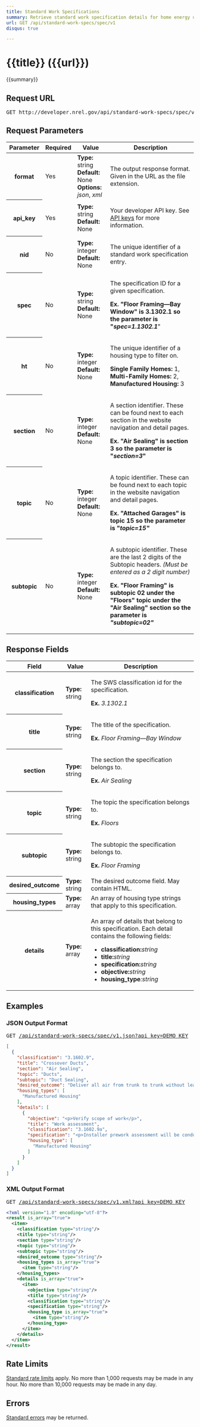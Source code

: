 ```yaml
---
title: Standard Work Specifications
summary: Retrieve standard work specification details for home energy upgrades.
url: GET /api/standard-work-specs/spec/v1
disqus: true

---
```


# {{title}} <span class="url">({{url}})</span>
{{summary}}

<ul id="toc"></ul>

## Request URL

<pre>GET http://developer.nrel.gov/api/standard-work-specs/spec/v1<em>.format?parameters</em></pre>

## Request Parameters

<table border="0" cellpadding="0" cellspacing="0" class="doc-parameters">
  <thead>
    <tr>
      <th class="doc-parameters-name" scope="col">Parameter</th>
      <th class="doc-parameters-required" scope="col">Required</th>
      <th class="doc-parameters-value" scope="col">Value</th>
      <th class="doc-parameters-description" scope="col">Description</th>
    </tr>
  </thead>
  <tbody>
    <tr>
      <th class="doc-parameter-name" scope="row">format</th>
      <td class="doc-parameter-required">Yes</td>
      <td class="doc-parameter-value">
        <div class="doc-parameter-value-field">
          <strong>Type:</strong> string
        </div>
        <div class="doc-parameter-value-field">
          <strong>Default:</strong> None
        </div>
        <div class="doc-parameter-value-field">
          <strong>Options:</strong> <em>json</em>, <em>xml</em>
        </div>
      </td>
      <td class="doc-parameter-description">
        <p>The output response format. Given in the URL as the file extension.</p>
      </td>
    </tr>
    <tr>
      <th class="doc-parameter-name" scope="row">api_key</th>
      <td class="doc-parameter-required">Yes</td>
      <td class="doc-parameter-value">
        <div class="doc-parameter-value-field">
          <strong>Type:</strong> string
        </div>
        <div class="doc-parameter-value-field">
          <strong>Default:</strong> None
        </div>
      </td>
      <td class="doc-parameter-description">
        <p>Your developer API key. See <a href="/doc/api-key">API keys</a> for more information.</p>
      </td>
    </tr>
    <tr>
      <th class="doc-parameter-name" scope="row">nid</th>
      <td class="doc-parameter-required">No</td>
      <td class="doc-parameter-value">
        <div class="doc-parameter-value-field">
          <strong>Type:</strong> integer
        </div>
        <div class="doc-parameter-value-field">
          <strong>Default:</strong> None
        </div>
      </td>
      <td class="doc-parameter-description">
        <p>The unique identifier of a standard work specification entry.</p>
      </td>
    </tr>
    <tr>
      <th class="doc-parameter-name" scope="row">spec</th>
      <td class="doc-parameter-required">No</td>
      <td class="doc-parameter-value">
        <div class="doc-parameter-value-field">
          <strong>Type:</strong> string
        </div>
        <div class="doc-parameter-value-field">
          <strong>Default:</strong> None
        </div>
      </td>
      <td class="doc-parameter-description">
        <p>The specification ID for a given specification.</p>
        <p><strong>Ex. "Floor Framing—Bay Window" is 3.1302.1 so the parameter is "<em>spec=1.1302.1</em></strong>"</p>
      </td>
    </tr>
    <tr>
      <th class="doc-parameter-name" scope="row">ht</th>
      <td class="doc-parameter-required">No</td>
      <td class="doc-parameter-value">
        <div class="doc-parameter-value-field">
          <strong>Type:</strong> integer
        </div>
        <div class="doc-parameter-value-field">
          <strong>Default:</strong> None
        </div>
      </td>
      <td class="doc-parameter-description">
        <p>The unique identifier of a housing type to filter on.</p>
        <p><strong>Single Family Homes:</strong> 1, <strong>Multi-Family Homes:</strong> 2, <strong>Manufactured Housing:</strong> 3</p>
      </td>
    </tr>
    <tr>
      <th class="doc-parameter-name" scope="row">section</th>
      <td class="doc-parameter-required">No</td>
      <td class="doc-parameter-value">
        <div class="doc-parameter-value-field">
          <strong>Type:</strong> integer
        </div>
        <div class="doc-parameter-value-field">
          <strong>Default:</strong> None
        </div>
      </td>
      <td class="doc-parameter-description">
        <p>A section identifier. These can be found next to each section in the website navigation and detail pages.</p>
        <p><strong>Ex. "Air Sealing" is section 3 so the parameter is "<em>section=3</em>"</strong></p>
      </td>
    </tr>
    <tr>
      <th class="doc-parameter-name" scope="row">topic</th>
      <td class="doc-parameter-required">No</td>
      <td class="doc-parameter-value">
        <div class="doc-parameter-value-field">
          <strong>Type:</strong> integer
        </div>
        <div class="doc-parameter-value-field">
          <strong>Default:</strong> None
        </div>
      </td>
      <td class="doc-parameter-description">
        <p>A topic identifier. These can be found next to each topic in the website navigation and detail pages.</p>
        <p><strong>Ex. "Attached Garages" is topic 15 so the parameter is "<em>topic=15"</em></strong></p>
      </td>
    </tr>
    <tr>
      <th class="doc-parameter-name" scope="row">subtopic</th>
      <td class="doc-parameter-required">No</td>
      <td class="doc-parameter-value">
        <div class="doc-parameter-value-field">
          <strong>Type:</strong> integer
        </div>
        <div class="doc-parameter-value-field">
          <strong>Default:</strong> None
        </div>
      </td>
      <td class="doc-parameter-description">
        <p>A subtopic identifier. These are the last 2 digits of the Subtopic headers. <em>(Must be entered as a 2 digit number)</em></p>
        <p><strong>Ex. "Floor Framing" is subtopic 02 under the "Floors" topic under the "Air Sealing" section so the parameter is <em>"subtopic=02"</em></strong></p>
      </td>
    </tr>
  </tbody>
</table>

## Response Fields

<table border="0" cellpadding="0" cellspacing="0" class="doc-parameters">
  <thead>
    <tr>
      <th class="doc-parameters-name" scope="col">Field</th>
      <th class="doc-parameters-value" scope="col">Value</th>
      <th class="doc-parameters-description" scope="col">Description</th>
    </tr>
  </thead>
  <tbody>
    <tr>
      <th class="doc-parameter-name" scope="row">classification</th>
      <td class="doc-parameter-value">
        <div class="doc-parameter-value-field">
          <strong>Type:</strong> string
        </div>
      </td>
      <td class="doc-parameter-description">
        <p>The SWS classification id for the specification.</p>
        <p><strong>Ex.</strong> <em>3.1302.1</em></p>
      </td>
    </tr>
    <tr>
      <th class="doc-parameter-name" scope="row">title</th>
      <td class="doc-parameter-value">
        <div class="doc-parameter-value-field">
          <strong>Type:</strong> string
        </div>
      </td>
      <td class="doc-parameter-description">
        <p>The title of the specification.</p>
        <p><strong>Ex.</strong> <em>Floor Framing—Bay Window</em></p>
      </td>
    </tr>
    <tr>
      <th class="doc-parameter-name" scope="row">section</th>
      <td class="doc-parameter-value">
        <div class="doc-parameter-value-field">
          <strong>Type:</strong> string
        </div>
      </td>
      <td class="doc-parameter-description">
        <p>The section the specification belongs to.</p>
        <p><strong>Ex.</strong> <em>Air Sealing</em></p>
      </td>
    </tr>
    <tr>
      <th class="doc-parameter-name" scope="row">topic</th>
      <td class="doc-parameter-value">
        <div class="doc-parameter-value-field">
          <strong>Type:</strong> string
        </div>
      </td>
      <td class="doc-parameter-description">
        <p>The topic the specification belongs to.</p>
        <p><strong>Ex.</strong> <em>Floors</em></p>
      </td>
    </tr>
    <tr>
      <th class="doc-parameter-name" scope="row">subtopic</th>
      <td class="doc-parameter-value">
        <div class="doc-parameter-value-field">
          <strong>Type:</strong> string
        </div>
      </td>
      <td class="doc-parameter-description">
        <p>The subtopic the specification belongs to.</p>
        <p><strong>Ex.</strong> <em>Floor Framing</em></p>
      </td>
    </tr>
    <tr>
      <th class="doc-parameter-name" scope="row">desired_outcome</th>
      <td class="doc-parameter-value">
        <div class="doc-parameter-value-field">
          <strong>Type:</strong> string
        </div>
      </td>
      <td class="doc-parameter-description">The desired outcome field. May contain HTML.</td>
    </tr>
    <tr>
      <th class="doc-parameter-name" scope="row">housing_types</th>
      <td class="doc-parameter-value">
        <div class="doc-parameter-value-field">
          <strong>Type:</strong> array
        </div>
      </td>
      <td class="doc-parameter-description">An array of housing type strings that apply to this specification.</td>
    </tr>
    <tr>
      <th class="doc-parameter-name" scope="row">details</th>
      <td class="doc-parameter-value">
        <div class="doc-parameter-value-field">
          <strong>Type:</strong> array
        </div>
      </td>
      <td class="doc-parameter-description">
        <p>An array of details that belong to this specification. Each detail contains the following fields:</p>
        <ul>
          <li><strong>classification:</strong><em>string</em></li>
          <li><strong>title:</strong><em>string</em></li>
          <li><strong>specification</strong><strong>:</strong><em>string</em></li>
          <li><strong>objective:</strong><em>string</em></li>
          <li><strong>housing_type</strong><em>:string</em></li>
        </ul>
      </td>
    </tr>
  </tbody>
</table>

## Examples

### JSON Output Format

<pre>GET <a href="/api/standard-work-specs/spec/v1.json?api_key=DEMO_KEY">/api/standard-work-specs/spec/v1.json?api_key=DEMO_KEY</a></pre>

```json
[
  {
    "classification": "3.1602.9",
    "title": "Crossover Ducts",
    "section": "Air Sealing",
    "topic": "Ducts",
    "subtopic": "Duct Sealing",
    "desired_outcome": "Deliver all air from trunk to trunk without leakage or restriction",
    "housing_types": [
      "Manufactured Housing"
    ],
    "details": [
      {
        "objective": "<p>Verify scope of work</p>",
        "title": "Work assessment",
        "classification": "3.1602.9a",
        "specification": "<p>Installer prework assessment will be conducted to determine:</p><ul><li> Location</li><li> Types</li><li> Leakage points</li></ul>",
        "housing_type": [
          "Manufactured Housing"
        ]
      }
    ]
  }
]
```

### XML Output Format

<pre>GET <a href="/api/standard-work-specs/spec/v1.xml?api_key=DEMO_KEY">/api/standard-work-specs/spec/v1.xml?api_key=DEMO_KEY</a></pre>

```xml
<?xml version="1.0" encoding="utf-8"?>
<result is_array="true">
  <item>
    <classification type="string"/>
    <title type="string"/>
    <section type="string"/>
    <topic type="string"/>
    <subtopic type="string"/>
    <desired_outcome type="string"/>
    <housing_types is_array="true">
      <item type="string"/>
    </housing_types>
    <details is_array="true">
      <item>
        <objective type="string"/>
        <title type="string"/>
        <classification type="string"/>
        <specification type="string"/>
        <housing_type is_array="true">
          <item type="string"/>
        </housing_type>
      </item>
    </details>
  </item>
</result>
```

## Rate Limits

[Standard rate limits](/docs/rate-limits) apply. No more than 1,000 requests may be made in any hour. No more than 10,000 requests may be made in any day.

## Errors

[Standard errors](/docs/errors) may be returned.
